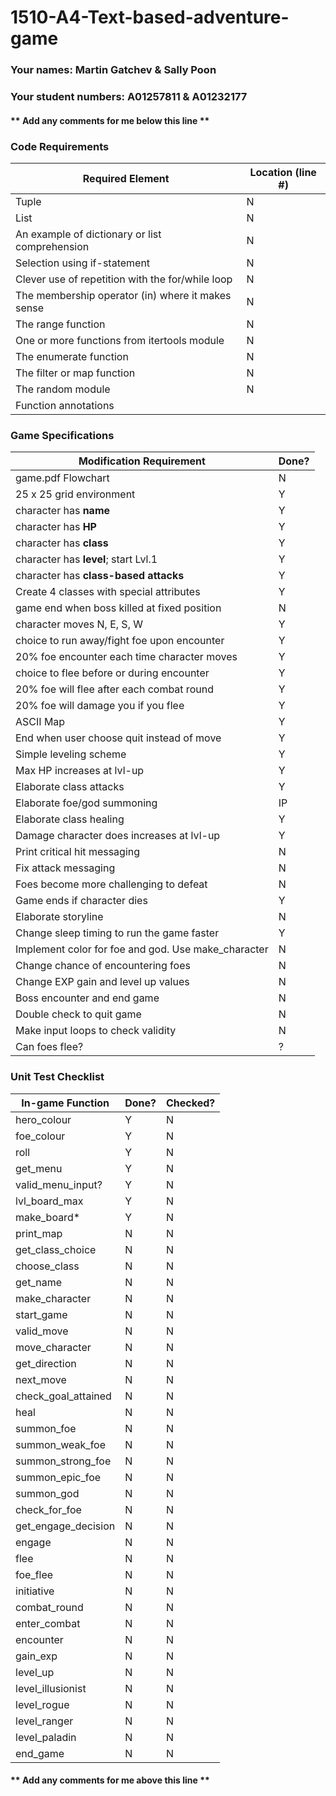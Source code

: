 # 1510-A4-Text-based-adventure-game

### Your names: Martin Gatchev & Sally Poon

### Your student numbers: A01257811 & A01232177

#### ** Add any comments for me below this line **

### Code Requirements

| Required Element                             | Location (line #) |
|       -----                                        | ---   |
| Tuple                                              |   N   |
| List                                               |   N   |
| An example of dictionary or list comprehension     |   N   |
| Selection using if-statement                       |   N   |
| Clever use of repetition with the for/while loop   |   N   |
| The membership operator (in) where it makes sense  |   N   |
| The range function                                 |   N   |
| One or more functions from itertools module        |   N   |
| The enumerate function                             |   N   |
| The filter or map function                         |   N   |
| The random module                                  |   N   |
| Function annotations                               |       |


### Game Specifications

| Modification Requirement                     | Done? |
|       -----                                  | ---   |
| game.pdf Flowchart                           |   N   |
| 25 x 25 grid environment                     |   Y   |
| character has **name**                       |   Y   |
| character has **HP**                         |   Y   |
| character has **class**                      |   Y   |
| character has **level**; start Lvl.1         |   Y   |
| character has **class-based attacks**        |   Y   |
| Create 4 classes with special attributes     |   Y   |
| game end when boss killed at fixed position  |   N   |
| character moves N, E, S, W                   |   Y   |
| choice to run away/fight foe upon encounter  |   Y   |
| 20% foe encounter each time character moves  |   Y   |
| choice to flee before or during encounter    |   Y   |
| 20% foe will flee after each combat round    |   Y   |
| 20% foe will damage you if you flee          |   Y   |
| ASCII Map                                    |   Y   |
| End when user choose quit instead of move    |   Y   |
| Simple leveling scheme                       |   Y   |
| Max HP increases at lvl-up                   |   Y   |
| Elaborate class attacks                      |   Y   |
| Elaborate foe/god summoning                  |   IP  |
| Elaborate class healing                      |   Y   |
| Damage character does increases at lvl-up    |   Y   |
| Print critical hit messaging                 |   N   |
| Fix attack messaging                         |   N   |
| Foes become more challenging to defeat       |   N   |
| Game ends if character dies                  |   Y   |
| Elaborate storyline                          |   N   |
| Change sleep timing to run the game faster   |   Y   |
| Implement color for foe and god. Use make_character    |   N   |
| Change chance of encountering foes           |   N   |
| Change EXP gain and level up values          |   N   |
| Boss encounter and end game                  |   N   |
| Double check to quit game                    |   N   |
| Make input loops to check validity           |   N   |
| Can foes flee?                               |   ?   |


### Unit Test Checklist

| In-game Function                             | Done? | Checked? |
|       -----                                  | ---   |    ---|
| hero_colour                                  |   Y   |   N   |
| foe_colour                                   |   Y   |   N   |
| roll                                         |   Y   |   N   |
| get_menu                                     |   Y   |   N   |
| valid_menu_input?                            |   Y   |   N   |
| lvl_board_max                                |   Y   |   N   |
| make_board*                                  |   Y   |   N   |
| print_map                                    |   N   |   N   |
| get_class_choice                             |   N   |   N   |
| choose_class                                 |   N   |   N   |
| get_name                                     |   N   |   N   |
| make_character                               |   N   |   N   |
| start_game                                   |   N   |   N   |
| valid_move                                   |   N   |   N   |
| move_character                               |   N   |   N   |
| get_direction                                |   N   |   N   |
| next_move                                    |   N   |   N   |
| check_goal_attained                          |   N   |   N   |
| heal                                         |   N   |   N   |
| summon_foe                                   |   N   |   N   |
| summon_weak_foe                              |   N   |   N   |
| summon_strong_foe                            |   N   |   N   |
| summon_epic_foe                              |   N   |   N   |
| summon_god                                   |   N   |   N   |
| check_for_foe                                |   N   |   N   |
| get_engage_decision                          |   N   |   N   |
| engage                                       |   N   |   N   |
| flee                                         |   N   |   N   |
| foe_flee                                     |   N   |   N   |
| initiative                                   |   N   |   N   |
| combat_round                                 |   N   |   N   |
| enter_combat                                 |   N   |   N   |
| encounter                                    |   N   |   N   |
| gain_exp                                     |   N   |   N   |
| level_up                                     |   N   |   N   |
| level_illusionist                            |   N   |   N   |
| level_rogue                                  |   N   |   N   |
| level_ranger                                 |   N   |   N   |
| level_paladin                                |   N   |   N   |
| end_game                                     |   N   |   N   |




#### ** Add any comments for me above this line **
